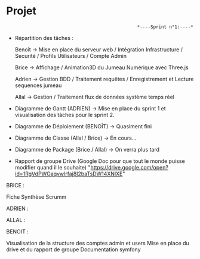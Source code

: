 # Projet

                                                     *----Sprint n°1:----*

- Répartition des tâches :

    Benoît -> Mise en place du serveur web / Intégration Infrastructure / Securité / Profils Utilisateurs / Compte Admin
 
    Brice -> Affichage / Animation3D du Jumeau Numérique avec Three.js

    Adrien -> Gestion BDD / Traitement requêtes / Enregistrement et Lecture sequences jumeau

    Allal -> Gestion / Traitement flux de données système temps réel

- Diagramme de Gantt (ADRIEN) ->  Mise en place du sprint 1 et visualisation des tâches pour le sprint 2.

- Diagramme de Déploiement (BENOÎT) -> Quasiment fini

- Diagramme de Classe (Allal / Brice) -> En cours...

- Diagramme de Package (Brice / Allal) -> On verra plus tard

- Rapport de groupe Drive (Google Doc pour que tout le monde puisse modifier quand il le souhaite)
  "https://drive.google.com/open?id=1RgVdPWGaqvwlrfaj8I2baTsDW14XNlXE"


BRICE :   

Fiche Synthèse Scrumm

ADRIEN :

ALLAL :

BENOIT :  

Visualisation de la structure des comptes admin et users
Mise en place du drive et du rapport de groupe
Documentation symfony
